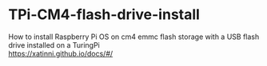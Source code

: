 # TPi-CM4-flash-drive-install
How to install Raspberry Pi OS on cm4 emmc flash storage with a USB flash drive installed on a TuringPi  
https://xatinni.github.io/docs/#/
